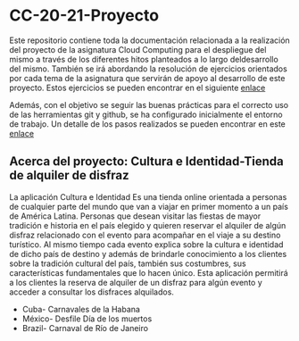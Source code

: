 # CC-20-21-Proyecto

Este repositorio contiene toda la documentación relacionada a la realización del proyecto de la asignatura Cloud Computing para el despliegue del mismo a través de los diferentes hitos planteados a lo largo deldesarrollo del mismo. 
También se irá abordando la resolución de ejercicios orientados por cada tema de la asignatura que servirán de apoyo al desarrollo de este proyecto. 
Estos ejercicios se pueden encontrar en el siguiente [enlace](https://github.com/ccvaillant1992/CC-20-21-Ejercicios) 

Además, con el objetivo se seguir las buenas prácticas para el correcto uso de las herramientas git y github, se ha configurado inicialmente el entorno de trabajo. 
Un detalle de los pasos realizados se pueden encontrar en este [enlace](https://github.com/ccvaillant1992/CC-20-21-Proyecto/blob/master/docs/Inicio-EntornoTrabajo.md) 

## Acerca del proyecto: Cultura e Identidad-Tienda de alquiler de disfraz

La aplicación Cultura e Identidad Es una tienda online orientada a personas de cualquier parte del mundo que van a viajar en primer momento a un país de América Latina. Personas que desean visitar las fiestas de mayor tradición e historia en el país elegido y quieren reservar el alquiler de algún disfraz relacionado con el evento para acompañar en el viaje a su destino turístico.
Al mismo tiempo cada evento explica sobre la cultura e identidad de dicho país de destino y además de brindarle conocimiento a los clientes sobre la tradición cultural del país, también sus costumbres, sus características fundamentales que lo hacen único.
Esta aplicación permitirá a los clientes la reserva de alquiler de un disfraz para algún evento y acceder a consultar los disfraces alquilados.

- Cuba- Carnavales de la Habana
- México- Desfile Día de los muertos
- Brazil- Carnaval de Río de Janeiro



